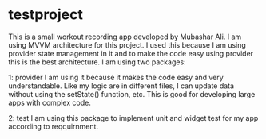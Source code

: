 # testproject
This is a small workout recording app developed by Mubashar Ali. 
I am using MVVM architecture for this project. I used this because I am using provider state management in it and to make the code easy using provider this is the best architecture. 
I am using two packages:

1: provider
I am using it because it makes the code easy and very understandable. Like my logic are in different files, I can update data without using the setState() function, etc. This is good for developing large apps with complex code.

2: test
I am using this package to implement unit and widget test for my app according to reqquirnment. 
